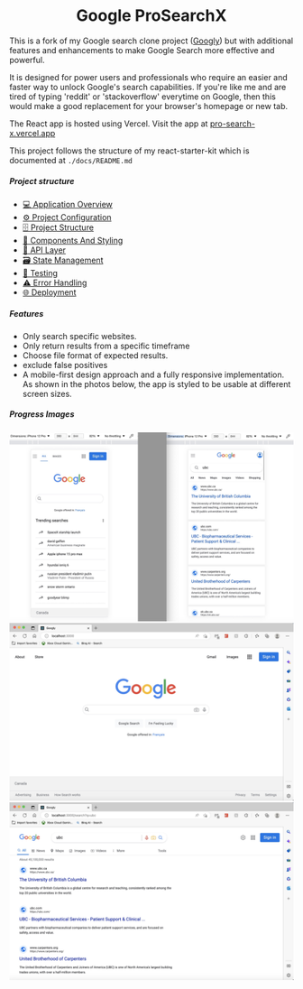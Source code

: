 <h1 align="center">Google ProSearchX</h1>

This is a fork of my Google search clone project ([Googly](https://github.com/mathewbushuru/googly)) but with additional features and enhancements to make Google Search more effective and powerful. 

It is designed for power users and professionals who require an easier and faster way to unlock Google's search capabilities. If you're like me and are tired of typing 'reddit' or 'stackoverflow' everytime on Google, then this would make a good replacement for your browser's homepage or new tab.

The React app is hosted using Vercel. Visit the app at [pro-search-x.vercel.app](https://pro-search-x.vercel.app/)

This project follows the structure of my react-starter-kit which is documented at `./docs/README.md`

##### Project structure

- [💻 Application Overview](./docs/README.md)
- [⚙️ Project Configuration](./docs/README.md)
- [🗄️ Project Structure](./docs/README.md)
- [🧱 Components And Styling](./docs/README.md)
- [📡 API Layer](./docs/README.md)
- [🗃️ State Management](./docs/README.md)
- [🧪 Testing](./docs/README.md)
- [⚠️ Error Handling](./docs/README.md)
- [🌐 Deployment](docs/deployment.md)

##### Features

- Only search specific websites.
- Only return results from a specific timeframe
- Choose file format of expected results.
- exclude false positives
- A mobile-first design approach and a fully responsive implementation. As shown in the photos below, the app is styled to be usable at different screen sizes.

##### Progress Images

![mobile](docs/progress/mobile_home.jpg) 
![desktop](docs/progress/desktop_home1.jpg) 
![desktop](docs/progress/desktop_home2.jpg) 

